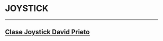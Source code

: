 # JOYSTICK




---
[Clase Joystick David Prieto](https://github.com/d-prieto/arduinoCourse/blob/main/Clase_de_Joystick.md)
---








